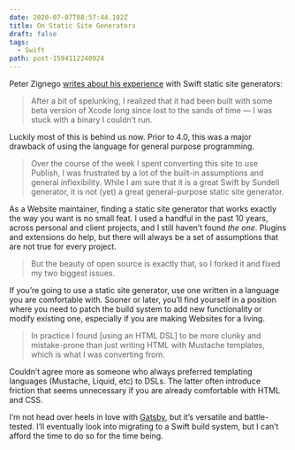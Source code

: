 ```yaml
---
date: 2020-07-07T08:57:44.102Z
title: On Static Site Generators
draft: false
tags:
  - Swift
path: post-1594112240924
---
```

Peter Zignego [writes about his experience](https://bytesized.co/posts/plot) with Swift static site generators:

> After a bit of spelunking, I realized that it had been built with some beta version of Xcode long since lost to the sands of time — I was stuck with a binary I couldn’t run.  

Luckily most of this is behind us now. Prior to 4.0, this was a major drawback of using the language for general purpose programming.

> Over the course of the week I spent converting this site to use Publish, I was frustrated by a lot of the built-in assumptions and general inflexibility. While I am sure that it is a great Swift by Sundell generator, it is not (yet) a great general-purpose static site generator.

As a Website maintainer, finding a static site generator that works exactly the way you want is no small feat. I used a handful in the past 10 years, across personal  and client projects, and I still haven’t found _the one_. Plugins and extensions do help, but there will always be a set of assumptions that are not true for every project.

> But the beauty of open source is exactly that, so I  forked it  and fixed my two biggest issues.   

If you’re going to use a static site generator, use one written in a language you are comfortable with. Sooner or later, you’ll find yourself in a position where you need to patch the build system to add new functionality or modify existing one, especially if you are making Websites for a living.

> In practice I found [using an HTML DSL] to be more clunky and mistake-prone than just writing HTML with Mustache templates, which is what I was converting from.  

Couldn’t agree more as someone who always preferred templating languages (Mustache, Liquid, etc) to DSLs. The latter often introduce friction that seems unnecessary if you are already comfortable with HTML and CSS.

I‘m not head over heels in love with [Gatsby](https://www.gatsbyjs.org/), but it’s versatile and battle-tested. I‘ll eventually look into migrating to a Swift build system, but I can’t afford the time to do so for the time being.

